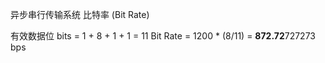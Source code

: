 异步串行传输系统
比特率 (Bit Rate)

有效数据位
bits = 1 + 8 + 1 + 1 = 11
Bit Rate = 1200 * (8/11) = **872.72**727273 bps
